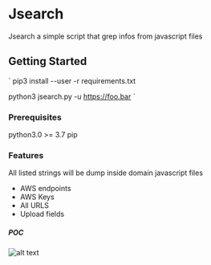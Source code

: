 # Jsearch

Jsearch a simple script that grep infos from javascript files

## Getting Started

`
pip3 install --user -r requirements.txt

python3 jsearch.py -u https://foo.bar
`
### Prerequisites

python3.0 >= 3.7
pip

### Features
All listed strings will be dump inside domain javascript files

* AWS endpoints
* AWS Keys
* All URLS
* Upload fields

##### POC

![alt text](https://github.com/incogbyte/jsearch/blob/master/jsearch01.gif)

